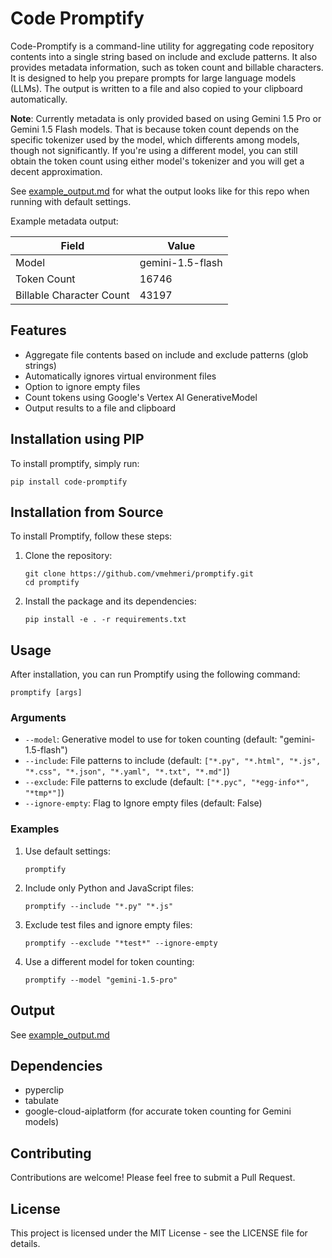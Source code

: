 # Code Promptify

Code-Promptify is a command-line utility for aggregating code repository contents into a single string based on include and exclude patterns. It also provides metadata information, such as token count and billable characters. It is designed to help you prepare prompts for large language models (LLMs). The output is written to a file and also copied to your clipboard automatically.

**Note**: Currently metadata is only provided based on using Gemini 1.5 Pro or Gemini 1.5 Flash models. That is because token count depends on the specific tokenizer used by the model, which differents among models, though not significantly. If you're using a different model, you can still obtain the token count using either model's tokenizer and you will get a decent approximation.

See [example_output.md](example_output.md) for what the output looks like for this repo when running with default settings.

Example metadata output:

| Field                   | Value           |
|-------------------------|-----------------|
| Model                   | gemini-1.5-flash|
| Token Count             | 16746           |
| Billable Character Count| 43197           |



## Features

- Aggregate file contents based on include and exclude patterns (glob strings)
- Automatically ignores virtual environment files
- Option to ignore empty files 
- Count tokens using Google's Vertex AI GenerativeModel
- Output results to a file and clipboard

## Installation using PIP
To install promptify, simply run:

```
pip install code-promptify
```

## Installation from Source 

To install Promptify, follow these steps:

1. Clone the repository:
   ```
   git clone https://github.com/vmehmeri/promptify.git
   cd promptify
   ```

2. Install the package and its dependencies:
   ```
   pip install -e . -r requirements.txt
   ```


## Usage

After installation, you can run Promptify using the following command:

```
promptify [args]
```

### Arguments

- `--model`: Generative model to use for token counting (default: "gemini-1.5-flash")
- `--include`: File patterns to include (default: `["*.py", "*.html", "*.js", "*.css", "*.json", "*.yaml", "*.txt", "*.md"]`)
- `--exclude`: File patterns to exclude (default: `["*.pyc", "*egg-info*", "*tmp*"]`)
- `--ignore-empty`: Flag to Ignore empty files (default: False)

### Examples

1. Use default settings:
   ```
   promptify
   ```

2. Include only Python and JavaScript files:
   ```
   promptify --include "*.py" "*.js"
   ```

3. Exclude test files and ignore empty files:
   ```
   promptify --exclude "*test*" --ignore-empty
   ```

4. Use a different model for token counting:
   ```
   promptify --model "gemini-1.5-pro"
   ```

## Output
See [example_output.md](example_output.md)

## Dependencies

- pyperclip
- tabulate
- google-cloud-aiplatform (for accurate token counting for Gemini models)

## Contributing

Contributions are welcome! Please feel free to submit a Pull Request.

## License

This project is licensed under the MIT License - see the LICENSE file for details.

